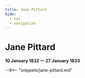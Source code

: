 ```yaml
---
title: Jane Pittard
hide:
  - toc
  - navigation 
---
```


# Jane Pittard

**10 January 1832 — 27 January 1833**

--8<-- "snippets/jane-pittard.md"
